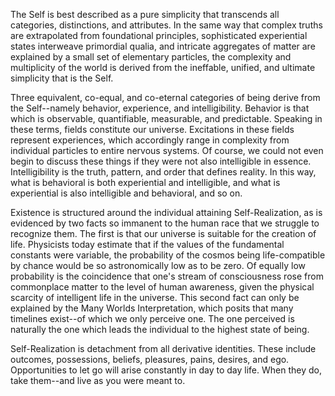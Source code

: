 The Self is best described as a pure simplicity that transcends all categories, distinctions, and attributes. In the same way that complex truths are extrapolated from foundational principles, sophisticated experiential states interweave primordial qualia, and intricate aggregates of matter are explained by a small set of elementary particles, the complexity and multiplicity of the world is derived from the ineffable, unified, and ultimate simplicity that is the Self.

Three equivalent, co-equal, and co-eternal categories of being derive from the Self--namely behavior, experience, and intelligibility. Behavior is that which is observable, quantifiable, measurable, and predictable. Speaking in these terms, fields constitute our universe. Excitations in these fields represent experiences, which accordingly range in complexity from individual particles to entire nervous systems. Of course, we could not even begin to discuss these things if they were not also intelligible in essence. Intelligibility is the truth, pattern, and order that defines reality. In this way, what is behavioral is both experiential and intelligible, and what is experiential is also intelligible and behavioral, and so on.

Existence is structured around the individual attaining Self-Realization, as is evidenced by two facts so immanent to the human race that we struggle to recognize them. The first is that our universe is suitable for the creation of life. Physicists today estimate that if the values of the fundamental constants were variable, the probability of the cosmos being life-compatible by chance would be so astronomically low as to be zero. Of equally low probability is the coincidence that one's stream of consciousness rose from commonplace matter to the level of human awareness, given the physical scarcity of intelligent life in the universe. This second fact can only be explained by the Many Worlds Interpretation, which posits that many timelines exist--of which we only perceive one. The one perceived is naturally the one which leads the individual to the highest state of being.

Self-Realization is detachment from all derivative identities. These include outcomes, possessions, beliefs, pleasures, pains, desires, and ego. Opportunities to let go will arise constantly in day to day life. When they do, take them--and live as you were meant to.
